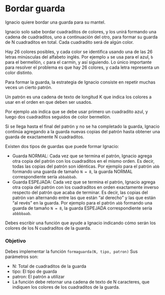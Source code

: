 # Bordar guarda

Ignacio quiere bordar una guarda para su mantel.

Ignacio solo sabe bordar cuadraditos de colores, y los unirá formando una cadena de cuadraditos, uno a continuación del otro, para formar su guarda de N cuadraditos en total.
Cada cuadradito será de algún color.

Hay 26 colores posibles, y cada color se identifica usando una de las 26 letras minúsculas del alfabeto inglés.
Por ejemplo `a` se usa para el azul, `b` para el bermellón, `c` para el carmín, y así siguiendo. Lo único importante para resolver el problema es que hay 26 colores, y cada letra representa un color distinto.

Para formar la guarda, la estrategia de Ignacio consiste en repetir muchas veces un cierto patrón.

Un patrón es una cadena de texto de longitud K que indica los colores a usar en el orden en que deben ser usados.

Por ejemplo `abb` indica que se debe usar primero un cuadradito azul, y luego dos cuadraditos seguidos de color bermellón.

Si se llega hasta el final del patrón y no se ha completado la guarda, Ignacio continúa agregando a la guarda nuevas copias del patrón hasta obtener una guarda de exactamente N cuadraditos.

Existen dos tipos de guardas que puede formar Ignacio:

- Guarda NORMAL: Cada vez que se termina el patrón, Ignacio agrega otra copia del patrón con los cuadraditos en el mismo orden. Es decir, todas las copias del patrón son idénticas. Por ejemplo para el patrón `abb` formando una guarda de tamaño `N = 8`, la guarda NORMAL correspondiente sería `abbabbab`.
- Guarda ESPEJADA: Cada vez que se termina el patrón, Ignacio agrega otra copia del patrón con los cuadraditos en orden exactamente inverso respecto del patrón que acaba de terminar. Es decir, las copias del patrón van alternando entre las que están “al derecho” y las que están “al revés” en la guarda. Por ejemplo para el patrón `abb` formando una guarda de tamaño `N = 8`, la guarda ESPEJADA correspondiente sería `abbbbaab`.

Debes escribir una función que ayude a Ignacio indicando cómo serán los colores de los N cuadraditos de la guarda.

### Objetivo

Debes implementar la función `formaguarda(N, tipo, patron)`
Sus parámetros son:

- N: Total de cuadraditos de la guarda
- tipo: El tipo de guarda
- patron: El patrón a utilizar
- La función debe retornar una cadena de texto de N caracteres, que indiquen los colores de los cuadraditos de la guarda.
